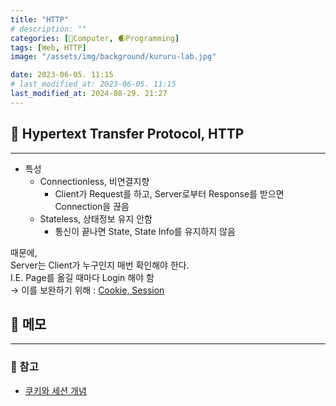 ```yaml
---
title: "HTTP"
# description: ""
categories: [💫Computer, 🌒Programming]
tags: [Web, HTTP]
image: "/assets/img/background/kururu-lab.jpg"

date: 2023-06-05. 11:15
# last_modified_at: 2023-06-05. 11:15
last_modified_at: 2024-08-29. 21:27
---
```


## 💫 Hypertext Transfer Protocol, HTTP

---

- 특성
  - Connectionless, 비연결지향
    - Client가 Request를 하고, Server로부터 Response를 받으면 Connection을 끊음
  - Stateless, 상태정보 유지 안함
    - 통신이 끝나면 State, State Info를 유지하지 않음

때문에,  
Server는 Client가 누구인지 매번 확인해야 한다.  
I.E. Page를 옮길 때마다 Login 해야 함  
→ 이를 보완하기 위해 : [Cookie, Session](/posts/Cookie-Session/)  

## 💫 메모

---

### 🫧 참고

- [쿠키와 세션 개념](https://interconnection.tistory.com/74)
